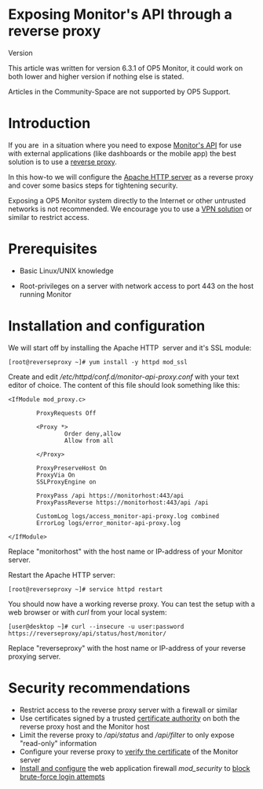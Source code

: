 # Exposing Monitor's API through a reverse proxy

Version

This article was written for version 6.3.1 of OP5 Monitor, it could work on both lower and higher version if nothing else is stated.

Articles in the Community-Space are not supported by OP5 Support.

# Introduction

If you are  in a situation where you need to expose [Monitor's API](https://kb.op5.com/display/DOC/HTTP-API) for use with external applications (like dashboards or the mobile app) the best solution is to use a [reverse proxy](http://en.wikipedia.org/wiki/Reverse_proxy).

In this how-to we will configure the [Apache HTTP server](https://httpd.apache.org/) as a reverse proxy and cover some basics steps for tightening security.

Exposing a OP5 Monitor system directly to the Internet or other untrusted networks is not recommended. We encourage you to use a [VPN solution](http://en.wikipedia.org/wiki/Virtual_private_network) or similar to restrict access.

# Prerequisites

- Basic Linux/UNIX knowledge

- Root-privileges on a server with network access to port 443 on the host running Monitor

# Installation and configuration

We will start off by installing the Apache HTTP  server and it's SSL module:

``` {.text data-syntaxhighlighter-params="brush: text; gutter: false; theme: Confluence" data-theme="Confluence" style="brush: text; gutter: false; theme: Confluence"}
[root@reverseproxy ~]# yum install -y httpd mod_ssl
```

Create and edit */etc/httpd/conf.d/monitor-api-proxy.conf* with your text editor of choice. The content of this file should look something like this:

``` {.text data-syntaxhighlighter-params="brush: text; gutter: true; theme: Confluence" data-theme="Confluence" style="brush: text; gutter: true; theme: Confluence"}
<IfModule mod_proxy.c>

        ProxyRequests Off

        <Proxy *>
                Order deny,allow
                Allow from all

        </Proxy>

        ProxyPreserveHost On
        ProxyVia On
        SSLProxyEngine on

        ProxyPass /api https://monitorhost:443/api
        ProxyPassReverse https://monitorhost:443/api /api

        CustomLog logs/access_monitor-api-proxy.log combined
        ErrorLog logs/error_monitor-api-proxy.log

</IfModule>
```

Replace "monitorhost" with the host name or IP-address of your Monitor server.

Restart the Apache HTTP server:

``` {.text data-syntaxhighlighter-params="brush: text; gutter: false; theme: Confluence" data-theme="Confluence" style="brush: text; gutter: false; theme: Confluence"}
[root@reverseproxy ~]# service httpd restart
```

You should now have a working reverse proxy. You can test the setup with a web browser or with *curl* from your local system:

``` {.text data-syntaxhighlighter-params="brush: text; gutter: false; theme: Confluence" data-theme="Confluence" style="brush: text; gutter: false; theme: Confluence"}
[user@desktop ~]# curl --insecure -u user:password https://reverseproxy/api/status/host/monitor/
```

Replace "reverseproxy" with the host name or IP-address of your reverse proxying server.

# Security recommendations

- Restrict access to the reverse proxy server with a firewall or similar
- Use certificates signed by a trusted [certificate authority](http://en.wikipedia.org/wiki/Certificate_authority) on both the  reverse proxy host and the Monitor host
- Limit the reverse proxy to */api/status* and */api/filter* to only expose "read-only" information
- Configure your reverse proxy to [verify the certificate](http://httpd.apache.org/docs/2.2/mod/mod_ssl.html#sslproxyverify) of the Monitor server
- [Install and configure](http://www.cyberciti.biz/faq/rhel-fedora-centos-httpd-mod_security-configuration/) the web application firewall *mod\_security* to [block brute-force login attempts](http://snippets.aktagon.com/snippets/563-brute-force-authentication-protection-with-modsecurity)
